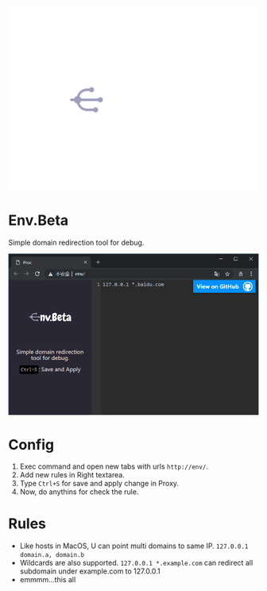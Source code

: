 ![logo.svg](./logo.svg)
# Env.Beta

Simple domain redirection tool for debug.

![Snipaste](./Snipaste_2018-12-29_12-23-22.png)

# Config

1. Exec command and open new tabs with urls `http://env/`.
2. Add new rules in Right textarea.
3. Type `Ctrl+S` for save and apply change in Proxy.
4. Now, do anythins for check the rule.

# Rules

* Like hosts in MacOS, U can point multi domains to same IP. `127.0.0.1 domain.a, domain.b`
* Wildcards are also supported. `127.0.0.1 *.example.com` can redirect all subdomain under example.com to 127.0.0.1
* emmmm...this all
